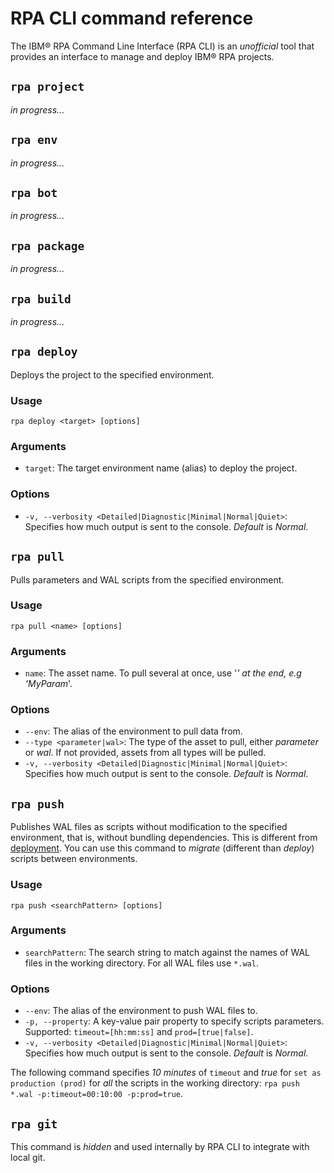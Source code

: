 # RPA CLI command reference
The IBM® RPA Command Line Interface (RPA CLI) is an *unofficial* tool that provides an interface to manage and deploy IBM® RPA projects.

## `rpa project`
*in progress...*

## `rpa env`
*in progress...*

## `rpa bot`
*in progress...*

## `rpa package`
*in progress...*

## `rpa build`
*in progress...*

## `rpa deploy`
Deploys the project to the specified environment.

### Usage
`rpa deploy <target> [options]`

### Arguments
- `target`: The target environment name (alias) to deploy the project.

### Options
- `-v, --verbosity <Detailed|Diagnostic|Minimal|Normal|Quiet>`: Specifies how much output is sent to the console. *Default* is *Normal*.

## `rpa pull`
 Pulls parameters and WAL scripts from the specified environment.

### Usage
`rpa pull <name> [options]`

### Arguments
- `name`: The asset name. To pull several at once, use '*' at the end, e.g 'MyParam*'.

### Options
- `--env`: The alias of the environment to pull data from.
- `--type <parameter|wal>`: The type of the asset to pull, either *parameter* or *wal*. If not provided, assets from all types will be pulled.
- `-v, --verbosity <Detailed|Diagnostic|Minimal|Normal|Quiet>`: Specifies how much output is sent to the console. *Default* is *Normal*.

## `rpa push`
Publishes WAL files as scripts without modification to the specified environment, that is, without bundling dependencies. This is different from [deployment](guide/deploy.md). You can use this command to *migrate* (different than *deploy*) scripts between environments.

### Usage
`rpa push <searchPattern> [options]`

### Arguments
- `searchPattern`: The search string to match against the names of WAL files in the working directory. For all WAL files use `*.wal`.

### Options
- `--env`: The alias of the environment to push WAL files to.
- `-p, --property`: A key-value pair property to specify scripts parameters. Supported: `timeout=[hh:mm:ss]` and `prod=[true|false]`.
- `-v, --verbosity <Detailed|Diagnostic|Minimal|Normal|Quiet>`: Specifies how much output is sent to the console. *Default* is *Normal*.

The following command specifies *10 minutes* of `timeout` and *true* for `set as production (prod)` for *all* the scripts in the working directory: `rpa push *.wal -p:timeout=00:10:00 -p:prod=true`.

## `rpa git`
This command is *hidden* and used internally by RPA CLI to integrate with local git.